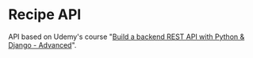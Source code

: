 # Recipe API

API based on Udemy's course "[Build a backend REST API with Python &amp; Django - Advanced](https://www.udemy.com/course/django-python-advanced/)".
